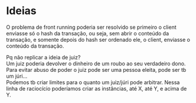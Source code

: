 # Ideias

O problema de front running poderia ser resolvido se primeiro o client enviasse só o hash da transação,
ou seja, sem abrir o conteúdo da transação, e somente depois do hash ser ordenado ele, o client, enviasse o conteúdo da transação.

Pq não replicar a ideia de juiz?  
Um juiz poderia devolver o dinheiro de um roubo ao seu verdadeiro dono.  
Para evitar abuso de poder o juiz pode ser uma pessoa eleita, pode ser tb um júri...  
Podemos tb criar limites para o quanto um juiz/júri pode arbitrar. 
Nessa linha de raciocício poderíamos criar as instâncias, até X, até Y, e acima de Y.
